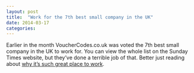 ```yaml
---
layout: post
title:  "Work for the 7th best small company in the UK"
date: 2014-03-17  
categories:
---
```

Earlier in the month VoucherCodes.co.uk was voted the 7th best small company in the UK to work for. You can view the whole list on the Sunday Times website, but they’ve done a terrible job of that. Better just reading about [why it’s such great place to work](http://www.vouchercodes.co.uk/careers/).
